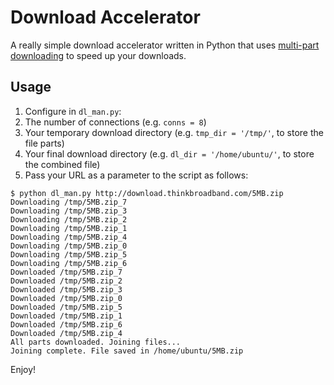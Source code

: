# Download Accelerator
A really simple download accelerator written in Python that uses [multi-part downloading](https://www.quora.com/How-does-IDM-internet-download-manager-work) to speed up your downloads.

## Usage
1. Configure in `dl_man.py`:
  1. The number of connections (e.g. `conns = 8`)
  2. Your temporary download directory (e.g. `tmp_dir = '/tmp/'`, to store the file parts)
  3. Your final download directory (e.g. `dl_dir = '/home/ubuntu/'`, to store the combined file)
2. Pass your URL as a parameter to the script as follows:
```
$ python dl_man.py http://download.thinkbroadband.com/5MB.zip
Downloading /tmp/5MB.zip_7
Downloading /tmp/5MB.zip_3
Downloading /tmp/5MB.zip_2
Downloading /tmp/5MB.zip_1
Downloading /tmp/5MB.zip_4
Downloading /tmp/5MB.zip_0
Downloading /tmp/5MB.zip_5
Downloading /tmp/5MB.zip_6
Downloaded /tmp/5MB.zip_7
Downloaded /tmp/5MB.zip_2
Downloaded /tmp/5MB.zip_3
Downloaded /tmp/5MB.zip_0
Downloaded /tmp/5MB.zip_5
Downloaded /tmp/5MB.zip_1
Downloaded /tmp/5MB.zip_6
Downloaded /tmp/5MB.zip_4
All parts downloaded. Joining files...
Joining complete. File saved in /home/ubuntu/5MB.zip
```

Enjoy!
